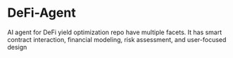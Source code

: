 # DeFi-Agent
AI agent for DeFi yield optimization repo have multiple facets. It has smart contract interaction, financial modeling, risk assessment, and user-focused design
